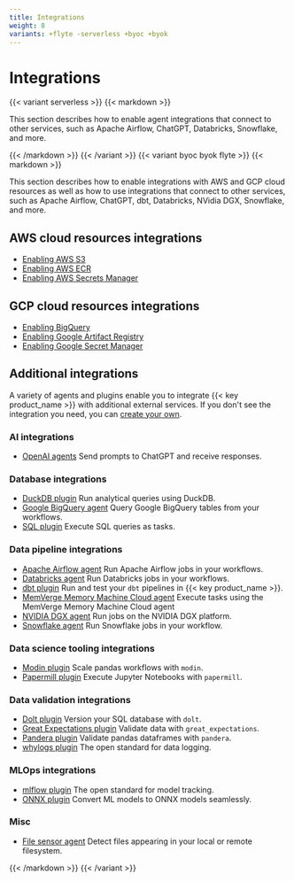 ```yaml
---
title: Integrations
weight: 8
variants: +flyte -serverless +byoc +byok
---
```


# Integrations

<!-- TODO: clean up refernces when examples are moved to new repo -->

{{< variant serverless >}}
{{< markdown >}}

This section describes how to enable agent integrations that connect to other
services, such as Apache Airflow, ChatGPT, Databricks, Snowflake, and more.

{{< /markdown >}}
{{< /variant >}}
{{< variant byoc byok flyte >}}
{{< markdown >}}

This section describes how to enable integrations with AWS and GCP cloud
resources as well as how to use integrations that connect to other services,
such as Apache Airflow, ChatGPT, dbt, Databricks, NVidia DGX, Snowflake, and
more.

## AWS cloud resources integrations

* [Enabling AWS S3](./enabling-aws-resources/enabling-aws-s3)
* [Enabling AWS ECR](./enabling-aws-resources/enabling-aws-ecr)
* [Enabling AWS Secrets Manager](./enabling-aws-resources/enabling-aws-secrets-manager)

## GCP cloud resources integrations

* [Enabling BigQuery](./enabling-gcp-resources/enabling-bigquery)
* [Enabling Google Artifact Registry](./enabling-gcp-resources/enabling-google-artifact-registry)
* [Enabling Google Secret Manager](./enabling-gcp-resources/enabling-google-secret-manager)

## Additional integrations

A variety of agents and plugins enable you to integrate {{< key product_name >}} with additional external services. If you don't see the integration you need, you can [create your own](./agents#creating-a-new-agent).

### AI integrations

* [OpenAI agents](./agents/openai-agents) Send prompts to ChatGPT and receive responses.

### Database integrations

* [DuckDB plugin](https://docs.flyte.org/en/latest/flytesnacks/examples/duckdb_plugin/index.html) Run analytical queries using DuckDB.
* [Google BigQuery agent](./agents/bigquery-agent) Query Google BigQuery tables from your workflows.
* [SQL plugin](https://docs.flyte.org/en/latest/flytesnacks/examples/sql_plugin/index.html) Execute SQL queries as tasks.

### Data pipeline integrations

* [Apache Airflow agent](./agents/airflow-agent) Run Apache Airflow jobs in your workflows.
* [Databricks agent](./agents/databricks-agent) Run Databricks jobs in your workflows.
* [dbt plugin](https://docs.flyte.org/en/latest/flytesnacks/examples/dbt_plugin/index.html) Run and test your `dbt` pipelines in {{< key product_name >}}.
* [MemVerge Memory Machine Cloud agent](./agents/mmcloud-agent) Execute tasks using the MemVerge Memory Machine Cloud agent
* [NVIDIA DGX agent](./agents/dgx-agent) Run jobs on the NVIDIA DGX platform.
* [Snowflake agent](./agents/snowflake-agent) Run Snowflake jobs in your workflow.

### Data science tooling integrations

* [Modin plugin](https://docs.flyte.org/en/latest/flytesnacks/examples/modin_plugin/index.html) Scale pandas workflows with `modin`.
* [Papermill plugin](https://docs.flyte.org/en/latest/flytesnacks/examples/papermill_plugin/index.html) Execute Jupyter Notebooks with `papermill`.

### Data validation integrations

* [Dolt plugin](https://docs.flyte.org/en/latest/flytesnacks/examples/dolt_plugin/index.html) Version your SQL database with `dolt`.
* [Great Expectations plugin](https://docs.flyte.org/en/latest/flytesnacks/examples/greatexpectations_plugin/index.html) Validate data with `great_expectations`.
* [Pandera plugin](https://docs.flyte.org/en/latest/flytesnacks/examples/pandera_plugin/index.html) Validate pandas dataframes with `pandera`.
* [whylogs plugin](https://docs.flyte.org/en/latest/flytesnacks/examples/whylogs_plugin/index.html) The open standard for data logging.

### MLOps integrations

* [mlflow plugin](https://docs.flyte.org/en/latest/flytesnacks/examples/mlflow_plugin/index.html) The open standard for model tracking.
* [ONNX plugin](https://docs.flyte.org/en/latest/flytesnacks/examples/onnx_plugin/index.html) Convert ML models to ONNX models seamlessly.

### Misc

* [File sensor agent](./agents/file-sensor-agent) Detect files appearing in your local or remote filesystem.

{{< /markdown >}}
{{< /variant >}}
